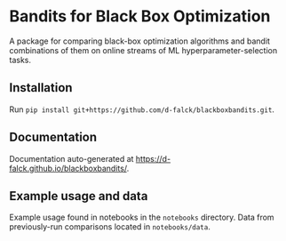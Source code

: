 # Bandits for Black Box Optimization

A package for comparing black-box optimization algorithms and bandit combinations of them on online streams of ML hyperparameter-selection tasks.

## Installation

Run `pip install git+https://github.com/d-falck/blackboxbandits.git`.

## Documentation

Documentation auto-generated at https://d-falck.github.io/blackboxbandits/.

## Example usage and data

Example usage found in notebooks in the `notebooks` directory. Data from previously-run comparisons located in `notebooks/data`.
